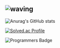 ![waving](https://capsule-render.vercel.app/api?type=waving&height=200&text=Hyeoninii%27s%20GitHub&fontAlign=40&fontAlignY=40&color=gradient)
---
![Anurag's GitHub stats](https://github-readme-stats.vercel.app/api?username=Hyeoninii)

<!--백준-->
[![Solved.ac Profile](http://mazassumnida.wtf/api/v2/generate_badge?boj=jhyeon0314)](https://solved.ac/jhyeon0314/)

![Programmers Badge](https://raw.githubusercontent.com/{Hyeoninii}/Programmers_Badge_Generator/main/result/result.svg)


<!--
![Top Langs](https://github-readme-stats.vercel.app/api/top-langs/?username=Hyeoninii)
-->
